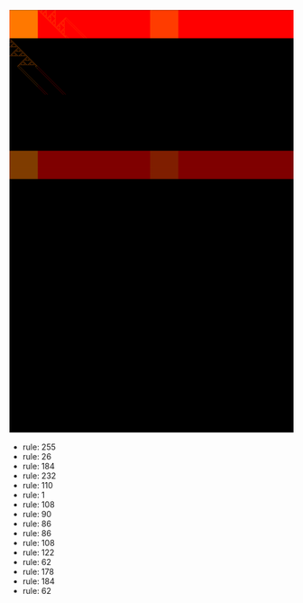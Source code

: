 ![photo](./output.png) 
 * rule: 255
* rule: 26
* rule: 184
* rule: 232
* rule: 110
* rule: 1
* rule: 108
* rule: 90
* rule: 86
* rule: 86
* rule: 108
* rule: 122
* rule: 62
* rule: 178
* rule: 184
* rule: 62

